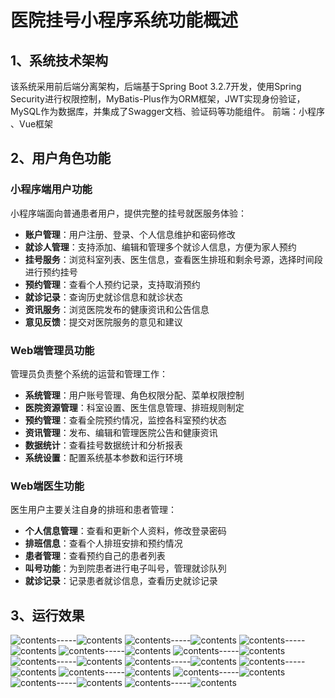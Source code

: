 # 医院挂号小程序系统功能概述

## 1、系统技术架构
该系统采用前后端分离架构，后端基于Spring Boot 3.2.7开发，使用Spring Security进行权限控制，MyBatis-Plus作为ORM框架，JWT实现身份验证，MySQL作为数据库，并集成了Swagger文档、验证码等功能组件。
前端：小程序 、Vue框架
##  2、用户角色功能

### 小程序端用户功能
小程序端面向普通患者用户，提供完整的挂号就医服务体验：
- **账户管理**：用户注册、登录、个人信息维护和密码修改
- **就诊人管理**：支持添加、编辑和管理多个就诊人信息，方便为家人预约
- **挂号服务**：浏览科室列表、医生信息，查看医生排班和剩余号源，选择时间段进行预约挂号
- **预约管理**：查看个人预约记录，支持取消预约
- **就诊记录**：查询历史就诊信息和就诊状态
- **资讯服务**：浏览医院发布的健康资讯和公告信息
- **意见反馈**：提交对医院服务的意见和建议

### Web端管理员功能
管理员负责整个系统的运营和管理工作：
- **系统管理**：用户账号管理、角色权限分配、菜单权限控制
- **医院资源管理**：科室设置、医生信息管理、排班规则制定
- **预约管理**：查看全院预约情况，监控各科室预约状态
- **资讯管理**：发布、编辑和管理医院公告和健康资讯
- **数据统计**：查看挂号数据统计和分析报表
- **系统设置**：配置系统基本参数和运行环境

### Web端医生功能
医生用户主要关注自身的排班和患者管理：
- **个人信息管理**：查看和更新个人资料，修改登录密码
- **排班信息**：查看个人排班安排和预约情况
- **患者管理**：查看预约自己的患者列表
- **叫号功能**：为到院患者进行电子叫号，管理就诊队列
- **就诊记录**：记录患者就诊信息，查看历史就诊记录

## 3、运行效果
![contents](picture/picture1.png)-----![contents](picture/picture2.png)
![contents](picture/picture3.png)-----![contents](picture/picture4.png)
![contents](picture/picture5.png)-----![contents](picture/picture6.png)
![contents](picture/picture7.png)-----![contents](picture/picture8.png)
![contents](picture/picture9.png)-----![contents](picture/picture10.png)
![contents](picture/picture11.png)-----![contents](picture/picture12.png)
![contents](picture/picture13.png)-----![contents](picture/picture14.png)
![contents](picture/picture15.png)-----![contents](picture/picture16.png)
![contents](picture/picture17.png)-----![contents](picture/picture18.png)
![contents](picture/picture19.png)-----![contents](picture/picture20.png)
![contents](picture/picture21.png)-----![contents](picture/picture22.png)
![contents](picture/picture23.png)-----![contents](picture/picture24.png)

